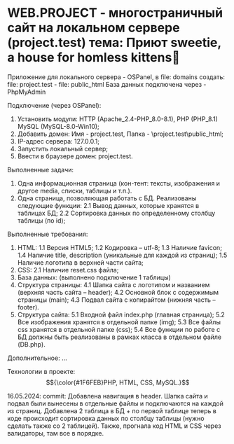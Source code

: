 <h1>WEB.PROJECT - многостраничный сайт на локальном сервере (project.test) тема: Приют sweetie, a house for homless kittens💙</h1>

Приложение для локального сервера - OSPanel, в file: domains создать: file: project.test - file: public_html
База данных подключена через - PhpMyAdmin

Подключение (через OSPanel):
1. Установить модули: HTTP (Apache_2.4-PHP_8.0-8.1), PHP (PHP_8.1) MySQL (MySQL-8.0-Win10);
2. Добавить домен: Имя - project.test, Папка - \project.test\public_html;
3. IP-адрес сервера: 127.0.0.1;
4. Запустить локальный сервер;
5. Ввести в браузере домен: project.test.

Выполненные задачи:
1.	Одна информационная страница (кон-тент: тексты, изображения и другое media, списки, таблицы и т.п.).
2.	Одна страница, позволяющая работать с БД. Реализованы следующие функции:
  2.1 Вывод данных, которые хранятся в таблицах БД;
  2.2 Сортировка данных по определенному столбцу таблицы (по id);

Выполненные требования:
1.	HTML:
  1.1 Версия HTML5;
  1.2 Кодировка – utf-8;
  1.3 Наличие favicon;
  1.4 Наличие title, description (уникальные для каждой из страниц);
  1.5 Наличие логотипа в верхней части сайта;
2.	CSS:
   2.1 Наличие reset.css файла;
3. База данных:
   (выполнено подключение 1 таблицы)
4. Структура страницы:
  4.1 Шапка сайта с логотипом и названием (верхняя часть сайта – header); 
  4.2 Основной блок с содержимым страницы (main);
  4.3 Подвал сайта с копирайтом (нижняя часть – footer).
5.	Структура сайта:
  5.1 Входной файл index.php (главная страница);
  5.2 Все изображения хранятся в отдельной папке (img);
  5.3 Все файлы css хранятся в отдельной папке (css);
  5.4 Все функции по работе с БД должны быть реализованы в рамках класса в отдельном файле (DB.php).

Дополнительное:
...

Технологии в проекте: $${\color{#1F6FEB}PHP,  HTML,  CSS,  MySQL.}$$

16.05.2024: commit: Добавлена навигация в header. Шапка сайта и подвал были вынесены в отдельные файлы и подключаются на каждой из страниц. Добавлена 2 таблица в БД + по первой таблице теперь в коде происходит сортировка данных по столбцу таблицы (нужно сделать также со 2 таблицей). Также, прогнала код HTML и CSS через валидаторы, там все в порядке.
